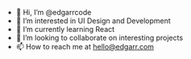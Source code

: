 - 👋 Hi, I’m @edgarrcode
- 👀 I’m interested in UI Design and Development
- 🌱 I’m currently learning React
- 💞️ I’m looking to collaborate on interesting projects
- 📫 How to reach me at hello@edgarr.com

<!---
edgarrcode/edgarrcode is a ✨ special ✨ repository because its `README.md` (this file) appears on your GitHub profile.
You can click the Preview link to take a look at your changes.
--->
